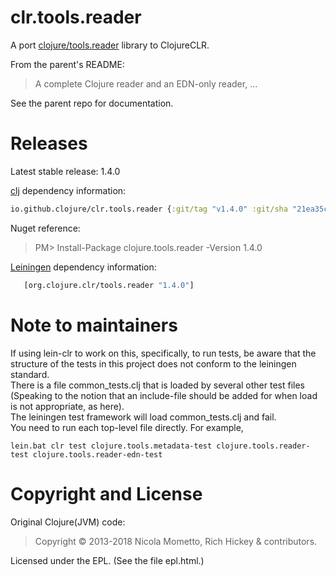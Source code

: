 # clr.tools.reader

A port [ clojure/tools.reader](https://github.com/clojure/tools.reader) library to ClojureCLR.

From the parent's README:

> A complete Clojure reader and an EDN-only reader, ...

See the parent repo for documentation.

# Releases

Latest stable release: 1.4.0

[clj](https://clojure.org/guides/getting_started) dependency information:
```clojure
io.github.clojure/clr.tools.reader {:git/tag "v1.4.0" :git/sha "21ea35c"}
```

Nuget reference:

> PM> Install-Package clojure.tools.reader -Version 1.4.0

[Leiningen](https://github.com/technomancy/leiningen) dependency information:
```clojure
   [org.clojure.clr/tools.reader "1.4.0"]
```


# Note to maintainers

If using lein-clr to work on this, specifically, to run tests, be aware that the structure of the tests in this project does not conform to the leiningen standard.  
There is a file common_tests.clj that is loaded by several other test files  
(Speaking to the notion that an include-file should be added for when load is not appropriate, as here).  
The leiningen test framework will load common_tests.clj and fail.  
You need to run each top-level file directly.  For example,

```
lein.bat clr test clojure.tools.metadata-test clojure.tools.reader-test clojure.tools.reader-edn-test
```

# Copyright and License #

Original Clojure(JVM) code: 

> Copyright © 2013-2018 Nicola Mometto, Rich Hickey & contributors.


Licensed under the EPL. (See the file epl.html.)
